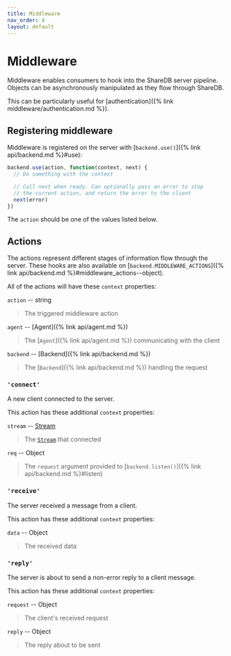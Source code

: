 ```yaml
---
title: Middleware
nav_order: 4
layout: default
---
```


# Middleware

Middleware enables consumers to hook into the ShareDB server pipeline. Objects can be asynchronously manipulated as they flow through ShareDB.

This can be particularly useful for [authentication]({% link middleware/authentication.md %}).

## Registering middleware

Middleware is registered on the server with [`backend.use()`]({% link api/backend.md %}#use):

```js
backend.use(action, function(context, next) {
  // Do something with the context

  // Call next when ready. Can optionally pass an error to stop
  // the current action, and return the error to the client
  next(error)
})
```

The `action` should be one of the values listed below.

## Actions

The actions represent different stages of information flow through the server. These hooks are also available on [`backend.MIDDLEWARE_ACTIONS`]({% link api/backend.md %}#middleware_actions--object).

All of the actions will have these `context` properties:

`action` -- string

> The triggered middleware action

`agent` -- [Agent]({% link api/agent.md %})

> The [`Agent`]({% link api/agent.md %}) communicating with the client

`backend` -- [Backend]({% link api/backend.md %})

> The [`Backend`]({% link api/backend.md %}) handling the request

### `'connect'`

A new client connected to the server.

This action has these additional `context` properties:

`stream` -- [Stream](https://nodejs.org/api/stream.html)

> The [`Stream`](https://nodejs.org/api/stream.html) that connected

`req` -- Object

> The `request` argument provided to [`backend.listen()`]({% link api/backend.md %}#listen)

### `'receive'`

The server received a message from a client.

This action has these additional `context` properties:

`data` -- Object

> The received data

### `'reply'`

The server is about to send a non-error reply to a client message.

This action has these additional `context` properties:

`request` -- Object

> The client's received request

`reply` -- Object

> The reply about to be sent
